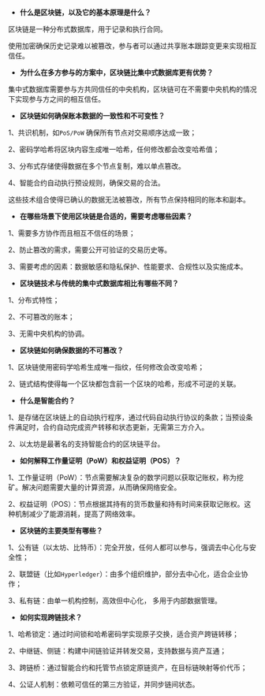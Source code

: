 - **什么是区块链，以及它的基本原理是什么？**

区块链是一种分布式数据库，用于记录和执行合同。

使用加密确保历史记录难以被篡改，参与者可以通过共享账本跟踪变更来实现相互信任。

- **为什么在多方参与的方案中，区块链比集中式数据库更有优势？**

集中式数据库需要参与方共同信任的中央机构，区块链可在不需要中央机构的情况下实现参与方之间的相互信任。

- **区块链如何确保账本数据的一致性和不可变性？**

1、共识机制，如`PoS/PoW` 确保所有节点对交易顺序达成一致；

2、密码学哈希将区块内容生成唯一哈希，任何修改都会改变哈希值；

3、分布式存储使得数据在多个节点复制，难以单点篡改。

4、智能合约自动执行预设规则，确保交易的合法。

这些技术组合使得已确认的数据无法被篡改，所有节点保持相同的账本和副本。

- **在哪些场景下使用区块链是合适的，需要考虑哪些因素？**

1、需要多方协作而且相互不信任的场景；

2、防止篡改的需求，需要公开可验证的交易历史等。

3、需要考虑的因素：数据敏感和隐私保护、性能要求、合规性以及实施成本。

- **区块链技术与传统的集中式数据库相比有哪些不同？**

1、分布式特性；

2、不可篡改的账本；

3、无需中央机构的协调。

- **区块链如何确保数据的不可篡改？**

1、区块链使用密码学哈希生成唯一指纹，任何修改会改变哈希；

2、链式结构使得每一个区块都包含前一个区块的哈希，形成不可逆的关联。

- **什么是智能合约？**

1、是存储在区块链上的自动执行程序，通过代码自动执行协议的条款；当预设条件满足时，合约自动完成资产转移和状态更新，无需第三方介入。

2、以太坊是最著名的支持智能合约的区块链平台。

- **如何解释工作量证明（PoW）和权益证明（POS）？**

1、工作量证明（PoW）：节点需要解决复杂的数学问题以获取记账权，称为挖矿。解决问题需要大量的计算资源，从而确保网络安全。

2、权益证明（POS）：节点根据其持有的货币数量和持有时间来获取记账权。这种机制减少了能源消耗，提高了网络效率。

- **区块链的主要类型有哪些？**

1、公有链（以太坊、比特币）：完全开放，任何人都可以参与，强调去中心化与安全性；

2、联盟链（比如`Hyperledger`）：由多个组织维护，部分去中心化，适合企业协作；

3、私有链：由单一机构控制，高效但中心化， 多用于内部数据管理。

- **如何实现跨链技术？**

1、哈希锁定：通过时间锁和哈希密码学实现原子交换，适合资产跨链转移；

2、中继链、侧链：构建中间链验证并转发交易，支持数据与资产互通；

3、跨链桥：通过智能合约和托管节点锁定原链资产，在目标链映射等价代币；

4、公证人机制：依赖可信任的第三方验证，并同步链间状态。
